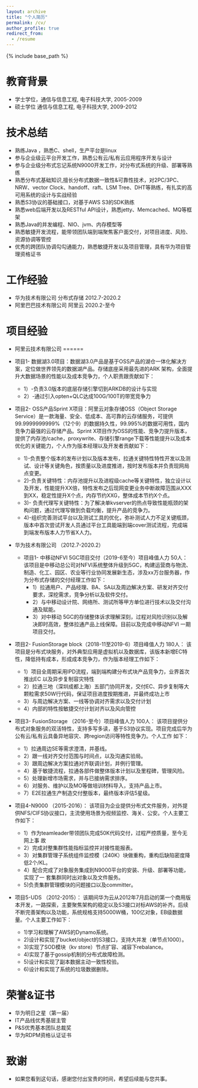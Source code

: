 ```yaml
---
layout: archive
title: "个人简历"
permalink: /cv/
author_profile: true
redirect_from:
  - /resume
---
```


{% include base_path %}

教育背景
======
* 学士学位，通信与信息工程, 电子科技大学, 2005-2009
* 硕士学位  通信与信息工程, 电子科技大学, 2009-2012

技术总结
======

* 熟练Java ，熟悉C、shell，生产平台是linux
* 参与企业级云平台开发工作，熟悉公有云/私有云应用程序开发与设计
* 参与企业级分布式忘记系统N9000开发工作，对分布式系统的升级、部署等熟练
* 熟悉分布式基础知识,擅长分布式数据一致性&可靠性技术，对2PC/3PC、NRW、vector Clock、handoff、raft、LSM Tree、DHT等熟练，有扎实的高可用系统的设计与实战经验
* 熟悉S3协议的基础接口，对基于AWS S3的SDK熟练
* 熟悉web后端开发以及RESTful API设计，熟悉jetty、Memcached、MQ等框架
* 熟悉Java的并发编程、NIO、jvm、内存模型等
* 熟悉敏捷开发流程，能带领团队端到端聚焦客户面交付，对项目进度、风险、资源协调等管控
* 优秀的跨团队协调勾勾通能力，熟悉敏捷开发以及项目管理，具有华为项目管理资格证书

工作经验
======

* 华为技术有限公司       分布式存储  2012.7-2020.2
* 阿里巴巴技术有限公司   阿里云      2020.2-至今

项目经验
====== 

* 阿里云技术有限公司
======

* 项目1- 数据湖3.0项目：数据湖3.0产品是基于OSS产品的湖仓一体化解决方案，定位做世界领先的数据湖产品。存储底座采用最先进的ARK 架构，全面提升大数据场景的性能以及成本竞争力，个人职责跟贡献如下：

   * 1）-负责3.0版本的底层存储引擎切到ARKDB的设计与实现
   * 2）-通过引入opten+QLC达成100G/100T的带宽竞争力

* 项目2- OSS产品Sprint X项目：阿里云对象存储OSS（Object Storage Service）是一款海量、安全、低成本、高可靠的云存储服务，可提供99.9999999999%（12个9）的数据持久性，99.995%的数据可用性，国内竞争力最强的云存储产品。Sprint X项目作为OSS的性能、竞争力提升版本，提供了内存池/cache，proxywrite、存储引擎range下载等性能提升以及成本优化的关键能力，个人作为版本经理以及开发者贡献如下：

   * 1)-负责整个版本的发布计划以及版本发布，拉通关键特性特性开发以及测试、设计等关键角色，按质量以及进度推进，按时发布版本并负责现网局点变更。
   * 2)-负责关键特性：内存池提升以及进程级cache等关键特性，独立设计以及开发，性能提升XX倍，特性发布之后现网变更业务中断故障范围从XXX到XX，稳定性提升X个点，内存节约XXG，整体成本节约X个点。
   * 3)- 负责代理写关键特性：为了解决单kvserver的热点导致性能瓶颈的架构问题，通过代理写做到负载均衡，提升产品的竞争力。
   * 4)-组织完善测试平台以及测试工具的优化，弥补测试人力不足关键瓶颈，版本中首次尝试开发人员通过平台工具能端到端cover测试流程，完成端到端发布版本人力节省X人力。

* 华为技术有限公司 （2012.7-2020.2）

  * 项目1- 中移动NFVI 5GC项目交付（2019-6至今）项目峰值人力  50人：
该项目是中移动总公司对NFVI系统整体升级到5GC，构建运营商与物流、制造、化工、园区、农业等行业协同发展新生态，涉及xx万台服务器，作为分布式存储的交付经理工作如下：
    * 1）拉通用户、产品经理、BA、SA以及周边解决方案、研发对齐交付要求，深挖需求，竞争分析以及软件交付。
    * 2）与中移动设计院、网络所、测试所等甲方单位进行技术以及交付沟通及赋能。
    * 3）对中移动 5GC的存储整体诉求理解深刻，过程对风险识别以及解决即时高效，整体拉通产品上线保障。目前以及完成中移动NFVI 一期项目交付。


* 项目2- FusionStorage block（2018-11至2019-6）项目峰值人力  180人：
该项目是分布式块服务，对外典型应用是虚拟机以及数据库，该版本新增EC特性，降低持有成本，形成成本竞争力，作为版本经理工作如下：
   * 1）项目全周期采用IPD流程，端到端构建分布式块产品竞争力，业界首次推出EC
以及异步复制容灾特性
   * 2）拉通三地（深圳成都上海）五部门协同开发，交付EC、异步复制等大颗粒需求50W行代码，保证项目进度按期推进，并最终成功上市
   * 3）与周边解决方案、一线等协调对齐需求以及交付计划
   * 4）内部的特性按敏捷交付计划对齐以及风向管控
    

* 项目3- FusionStorage （2016-至今）项目峰值人力  100人：
该项目提供分布式对象服务的双活特性，支持多写多读，基于S3协议实现。项目完成后华为公有云/私有云具备异地容灾、跨region访问等特性竞争力。个人工作 如下：
   * 1）拉通周边SE等需求澄清，并基线。
   * 2）跟一线对齐交付范围与时间点，以及沟通实验局。
   * 3）跟周边解决方案拉通对齐联调计划，并例行管理。
   * 4）基于敏捷流程，拉通各部件做整体版本计划以及里程碑，管理风险。
   * 5）处理新增市场需求，并与已接纳需求排序。
   * 6）对服务、维护以及MO等做培训材料导入，支持产品上市。
   * 7）E2E拉通生产制造交付整版本，最终版本评估5星级。

* 项目4-N9000 （2015-2016）：
该项目为企业提供分布式文件服务，对外提供NFS/CIFS协议接口，主流使用场景为视频监控、海关、公安。个人主要工作如下：
   * 1）作为teamleader带领团队完成50K代码交付，过程严控质量，至今无网上事
故
   * 2）完成对整集群性能指标监控并对接性能报表。
   * 3）对集群管理子系统组件监控模（240K）块做重构，重构后缺陷密度降低2个/KL。
   * 4）配合完成了对象服务集成到N9000平台的安装、升级、部署等功能，实现了一
套集群同时出对象以及文件服务。
   * 5)负责集群管理模块的问题接口以及committer。


* 项目5-UDS （2012-2015）：
该期间华为云从2012年7月启动的第一个商用版本开发，一路探索，主要聚焦架构的稳定以及S3接口对标AWS的补齐。后续不断完善架构以及功能，系统规格支持5000W桶，100亿对象，EB级数据量。个人主要工作如下：
   * 1)学习和理解了AWS的Dynamo系统。
   * 2)设计和实现了bucket/object的S3接口，支持大并发（单节点1000）。
   * 3)实现了SOD模块（kv store）节点扩容、减容下rebalance。
   * 4)实现了基于gossip机制的分布式故障检测。
   * 5)设计和实现了副本数据主动一致性校验。
   * 6)设计和实现了系统的垃圾数据删除。


荣誉&证书
======

* 华为明日之星（第一届）
* IT产品线优秀基层主管
* P&S优秀基本团队总裁奖
* 华为RDPM资格认证证书

致谢
======

* 如果您看到这句话，感谢您付出宝贵的时间，希望后续能与您共事。


